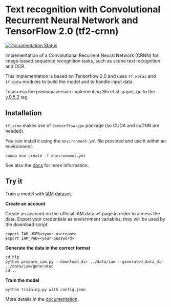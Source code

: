 # Text recognition with Convolutional Recurrent Neural Network and TensorFlow 2.0 (tf2-crnn)

[![Documentation Status](https://readthedocs.org/projects/tf-crnn/badge/?version=latest)](https://tf-crnn.readthedocs.io/en/latest/?badge=latest)

Implementation of a Convolutional Recurrent Neural Network (CRNN) for image-based sequence recognition tasks, such as scene text recognition and OCR. 

This implementation is based on Tensorflow 2.0 and uses `tf.keras` and `tf.data` modules to build the model and to handle input data.

To access the previous version implementing Shi et al. paper, go to the [v.0.5.2](https://github.com/solivr/tf-crnn/tree/v0.5.2) tag.


## Installation
`tf_crnn` makes use of `tensorflow-gpu` package (so CUDA and cuDNN are needed). 

You can install it using the `environment.yml` file provided and use it within an environment.
    
    conda env create -f environment.yml

See also the [docs](https://tf-crnn.readthedocs.io/en/latest/start/index.html#) for more information.


## Try it
 
 Train a model with [IAM dataset](http://www.fki.inf.unibe.ch/databases/iam-handwriting-database).
 
 **Create an account**
 
 Create an account on the official IAM dataset page in order to access the data.
 Export your credentials as enviornment variables, they will be used by the download script.
 
    export IAM_USER=<your-username>
    export IAM_PWD=<your-password>
 
 
 **Generate the data in the correct format**

    cd hlp
    python prepare_iam.py --download_dir ../data/iam --generated_data_dir ../data/iam/generated
    cd ..
    
**Train the model**

    python training.py with config.json

More details in the [documentation](https://tf-crnn.readthedocs.io/en/latest/start/training.html#example-of-training).
